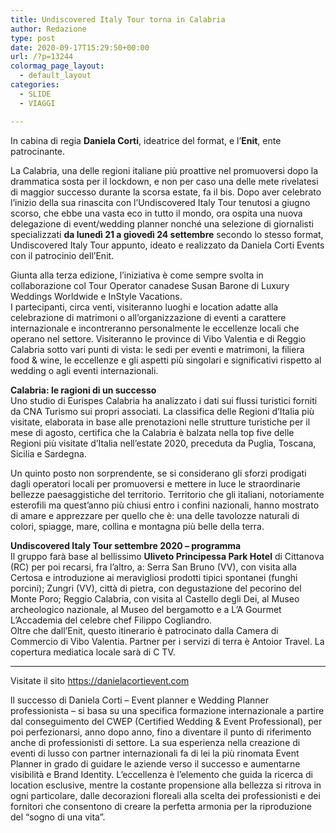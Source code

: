 ```yaml
---
title: Undiscovered Italy Tour torna in Calabria
author: Redazione
type: post
date: 2020-09-17T15:29:50+00:00
url: /?p=13244
colormag_page_layout:
  - default_layout
categories:
  - SLIDE
  - VIAGGI

---
```

In cabina di regia **Daniela Corti**, ideatrice del format, e l’**Enit**, ente patrocinante.

La Calabria, una delle regioni italiane più proattive nel promuoversi dopo la drammatica sosta per il lockdown, e non per caso una delle mete rivelatesi di maggior successo durante la scorsa estate, fa il bis. Dopo aver celebrato l’inizio della sua rinascita con l’Undiscovered Italy Tour tenutosi a giugno scorso, che ebbe una vasta eco in tutto il mondo, ora ospita una nuova delegazione di event/wedding planner nonché una selezione di giornalisti specializzati **da lunedì 21 a giovedì 24 settembre** secondo lo stesso format, Undiscovered Italy Tour appunto, ideato e realizzato da Daniela Corti Events con il patrocinio dell’Enit. 

Giunta alla terza edizione, l’iniziativa è come sempre svolta in collaborazione col Tour Operator canadese Susan Barone di Luxury Weddings Worldwide e InStyle Vacations.  
I partecipanti, circa venti, visiteranno luoghi e location adatte alla celebrazione di matrimoni o all’organizzazione di eventi a carattere internazionale e incontreranno personalmente le eccellenze locali che operano nel settore. Visiteranno le province di Vibo Valentia e di Reggio Calabria sotto vari punti di vista: le sedi per eventi e matrimoni, la filiera food & wine, le eccellenze e gli aspetti più singolari e significativi rispetto al wedding o agli eventi internazionali.

**Calabria: le ragioni di un successo**  
Uno studio di Eurispes Calabria ha analizzato i dati sui flussi turistici forniti da CNA Turismo sui propri associati. La classifica delle Regioni d’Italia più visitate, elaborata in base alle prenotazioni nelle strutture turistiche per il mese di agosto, certifica che la Calabria è balzata nella top five delle Regioni più visitate d’Italia nell’estate 2020, preceduta da Puglia, Toscana, Sicilia e Sardegna.

Un quinto posto non sorprendente, se si considerano gli sforzi prodigati dagli operatori locali per promuoversi e mettere in luce le straordinarie bellezze paesaggistiche del territorio. Territorio che gli italiani, notoriamente esterofili ma quest’anno più chiusi entro i confini nazionali, hanno mostrato di amare e apprezzare per quello che è: una delle tavolozze naturali di colori, spiagge, mare, collina e montagna più belle della terra.

**Undiscovered Italy Tour settembre 2020 – programma**  
Il gruppo farà base al bellissimo **Uliveto Principessa Park Hotel** di Cittanova (RC) per poi recarsi, fra l’altro, a: Serra San Bruno (VV), con visita alla Certosa e introduzione ai meravigliosi prodotti tipici spontanei (funghi porcini); Zungri (VV), città di pietra, con degustazione del pecorino del Monte Poro; Reggio Calabria, con visita al Castello degli Dei, al Museo archeologico nazionale, al Museo del bergamotto e a L’A Gourmet L’Accademia del celebre chef Filippo Cogliandro.  
Oltre che dall’Enit, questo itinerario è patrocinato dalla Camera di Commercio di Vibo Valentia. Partner per i servizi di terra è Antoior Travel. La copertura mediatica locale sarà di C TV.

<hr class="wp-block-separator" />

Visitate il sito <https://danielacortievent.com>

ll successo di Daniela Corti – Event planner e Wedding Planner professionista – si basa su una specifica formazione internazionale a partire dal conseguimento del CWEP (Certified Wedding & Event Professional), per poi perfezionarsi, anno dopo anno, fino a diventare il punto di riferimento anche di professionisti di settore. La sua esperienza nella creazione di eventi di lusso con partner internazionali fa di lei la più rinomata Event Planner in grado di guidare le aziende verso il successo e aumentarne visibilità e Brand Identity. L’eccellenza è l’elemento che guida la ricerca di location esclusive, mentre la costante propensione alla bellezza si ritrova in ogni particolare, dalle decorazioni floreali alla scelta dei professionisti e dei fornitori che consentono di creare la perfetta armonia per la riproduzione del “sogno di una vita”.